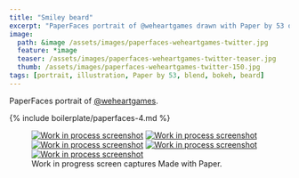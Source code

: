 ```yaml
---
title: "Smiley beard"
excerpt: "PaperFaces portrait of @weheartgames drawn with Paper by 53 on an iPad."
image: 
  path: &image /assets/images/paperfaces-weheartgames-twitter.jpg 
  feature: *image
  teaser: /assets/images/paperfaces-weheartgames-twitter-teaser.jpg
  thumb: /assets/images/paperfaces-weheartgames-twitter-150.jpg
tags: [portrait, illustration, Paper by 53, blend, bokeh, beard]
---
```


PaperFaces portrait of [@weheartgames](http://twitter.com/weheartgames).

{% include boilerplate/paperfaces-4.md %}

<figure class="third">
  <a href="{{ site.url }}/assets/images/paperfaces-weheartgames-process-1-lg.jpg"><img src="{{ site.url }}/assets/images/paperfaces-weheartgames-process-1-600.jpg" alt="Work in process screenshot"></a>
  <a href="{{ site.url }}/assets/images/paperfaces-weheartgames-process-2-lg.jpg"><img src="{{ site.url }}/assets/images/paperfaces-weheartgames-process-2-600.jpg" alt="Work in process screenshot"></a>
  <a href="{{ site.url }}/assets/images/paperfaces-weheartgames-process-3-lg.jpg"><img src="{{ site.url }}/assets/images/paperfaces-weheartgames-process-3-600.jpg" alt="Work in process screenshot"></a>
  <a href="{{ site.url }}/assets/images/paperfaces-weheartgames-process-4-lg.jpg"><img src="{{ site.url }}/assets/images/paperfaces-weheartgames-process-4-600.jpg" alt="Work in process screenshot"></a>
  <a href="{{ site.url }}/assets/images/paperfaces-weheartgames-process-5-lg.jpg"><img src="{{ site.url }}/assets/images/paperfaces-weheartgames-process-5-600.jpg" alt="Work in process screenshot"></a>
  <figcaption>Work in progress screen captures Made with Paper.</figcaption>
</figure>
